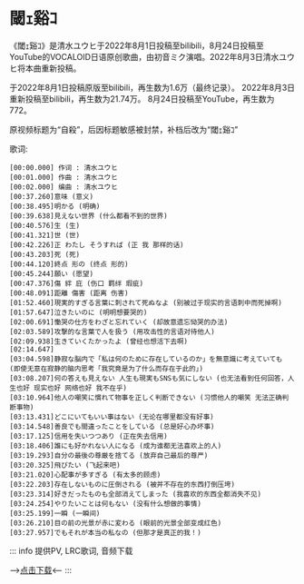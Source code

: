 # 閾ｪ谿ｺ

《閾ｪ谿ｺ》是清水ユウヒ于2022年8月1日投稿至bilibili，8月24日投稿至YouTube的VOCALOID日语原创歌曲，由初音ミク演唱。2022年8月3日清水ユウヒ将本曲重新投稿。

于2022年8月1日投稿原版至bilibili，再生数为1.6万（最终记录）。
2022年8月3日重新投稿至bilibili，再生数为21.74万。
8月24日投稿至YouTube，再生数为772。

原视频标题为“自殺”，后因标题敏感被封禁，补档后改为“閾ｪ谿ｺ”

歌词:
```
[00:00.000] 作词 : 清水ユウヒ
[00:01.000] 作曲 : 清水ユウヒ
[00:02.000] 编曲 : 清水ユウヒ
[00:37.260]意味 (意义)
[00:38.495]明かる (明确)
[00:39.638]見えない世界 (什么都看不到的世界)
[00:40.576]生 (生)
[00:41.321]世 (世)
[00:42.226]正 わたし そうすれば (正 我 那样的话)
[00:43.203]死 (死)
[00:44.120]終点 形の (终点 形的)
[00:45.244]願い (愿望)
[00:47.376]傷 絆 庇 (伤口 羁绊 瑕疵)
[00:48.091]距離 傷害 (距离 伤害)
[01:52.460]現実的すぎる言葉に刺されて死ぬなよ (别被过于现实的言语刺中而死掉啊)
[01:57.647]泣きたいのに (明明想要哭的)
[02:00.691]慟哭の仕方をわざと忘れていく (却故意遗忘恸哭的办法)
[02:03.589]攻撃的な言葉で人を扱う (用攻击性的言语对待他人)
[02:09.938]生きていくたかったよ (曾经也想活下去啊)
[02:14.647]
[03:04.598]静寂な脳内で「私は何のために存在しているのか」を無意識に考えていても (即使无意在寂静的脑内思考「我究竟是为了什么而存在于此的」)
[03:08.207]何の答えも見えない 人生も現実もSNSも気にしない (也无法看到任何回答，人生也好 现实也好 网络也好 我不在乎)
[03:10.964]他人の嘲笑に慣れて物事を正しく判断できない (习惯他人的嘲笑 无法正确判断事物)
[03:13.431]どこにいてもいい事はない (无论在哪里都没有好事)
[03:14.548]善良でも間違ったことをしている (总是好心办坏事)
[03:17.125]信用を失いつつあり (正在失去信用)
[03:18.406]誰にも好かれない人になる (成为谁都无法喜欢上的人)
[03:19.293]自分の最後の尊厳を捨てる (放弃自己最后的尊严)
[03:20.325]飛びたい (飞起来吧)
[03:21.020]心配事が多すぎる (有太多的顾虑)
[03:22.203]存在しないものに圧倒される (被并不存在的东西打倒压垮)
[03:23.314]好きだったものも全部消えてしまった (我喜欢的东西全都消失不见)
[03:24.254]やりたいことは何もない (没有什么想做的事情)
[03:25.199]一瞬 (一瞬间)
[03:26.210]目の前の光景が赤に変わる (眼前的光景全部变成红色)
[03:27.957]でもそれが本当の私なの​ (但那才是真正的我！)
```

::: info
提供PV, LRC歌词, 音频下载

-->[点击下载](https://disk.sakuras.in/VOCALOID/%E6%B8%85%E6%B0%B4%E3%83%A6%E3%82%A6%E3%83%92/%E9%96%BE%EF%BD%AA%E8%B0%BF%EF%BD%BA)<--
:::
